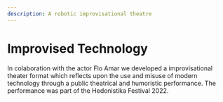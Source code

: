 ```yaml
---
description: A robotic improvisational theatre
---
```


# Improvised Technology

In colaboration with the actor Flo Amar we developed a improvisational theater format which reflects upon the use and misuse of modern technology through a public theatrical and humoristic performance. The performance was part of the Hedonistika Festival 2022.
